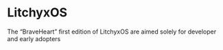 # LitchyxOS
The “BraveHeart” first edition of LitchyxOS are aimed solely for developer and early adopters
